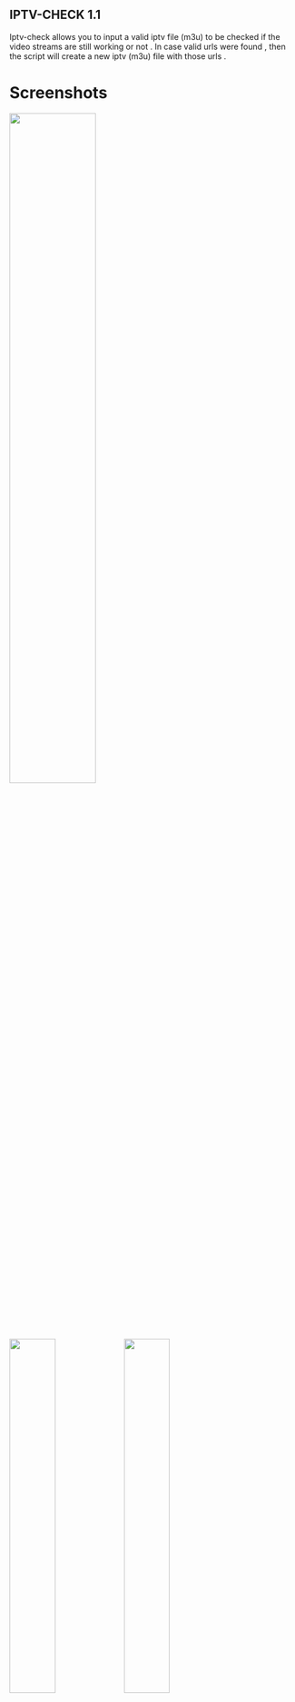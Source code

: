 ## IPTV-CHECK 1.1

Iptv-check allows you to input a valid iptv file (m3u) to be checked if the video streams are still working or not .
In case valid urls were found , then the script will create a new iptv (m3u) file with those urls .

# Screenshots
<img src="https://s14.postimg.cc/mscao3ntt/iptv-ck.jpg" width="55%"></img>

<img src="https://s14.postimg.cc/grelrf6gx/icheck2.png" width="40%"></img><img src="https://s14.postimg.cc/we5v4szoh/CHECK_034.png" width="40%"></img>

# Requirements

- wget
- speedtest-cli

# Install Requirements

- apt-get install wget speedtest-cli

# Tool Instalation

- git clone https://gitlab.com/peterpt/IPTV-CHECK.git && cd IPTV-CHECK && ./iptv-check
